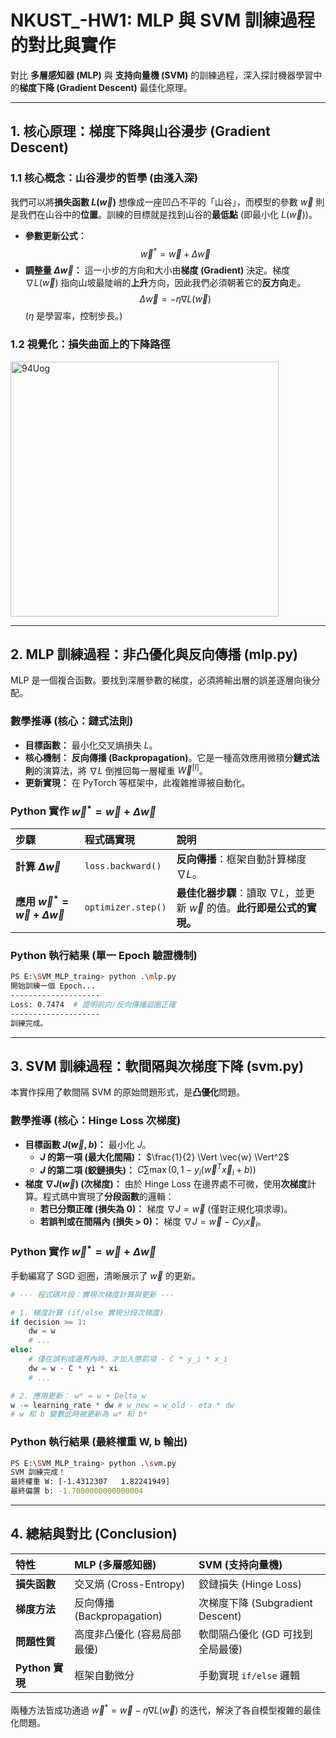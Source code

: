 # NKUST_-HW1: MLP 與 SVM 訓練過程的對比與實作

對比 **多層感知器 (MLP)** 與 **支持向量機 (SVM)** 的訓練過程，深入探討機器學習中的**梯度下降 (Gradient Descent)** 最佳化原理。

---

## 1. 核心原理：梯度下降與山谷漫步 (Gradient Descent)

### 1.1 核心概念：山谷漫步的哲學 (由淺入深)

我們可以將**損失函數 $L(\vec{w})$** 想像成一座凹凸不平的「山谷」，而模型的參數 $\vec{w}$ 則是我們在山谷中的**位置**。訓練的目標就是找到山谷的**最低點** (即最小化 $L(\vec{w})$)。

*   **參數更新公式：** 
    $$\vec{w}^{*} = \vec{w} + \Delta \vec{w}$$
*   **調整量 $\Delta \vec{w}$：** 這一小步的方向和大小由**梯度 (Gradient)** 決定。梯度 $\nabla L(\vec{w})$ 指向山坡最陡峭的**上升**方向，因此我們必須朝著它的**反方向**走。
    $$\Delta \vec{w} = - \eta \nabla L(\vec{w})$$
    ($\eta$ 是學習率，控制步長。)

### 1.2 視覺化：損失曲面上的下降路徑

<img width="429" height="408" alt="94Uog" src="https://github.com/user-attachments/assets/952c2534-36fb-4b70-97e9-9530b389e343" />

---

## 2. MLP 訓練過程：非凸優化與反向傳播 (mlp.py)

MLP 是一個複合函數。要找到深層參數的梯度，必須將輸出層的誤差逐層向後分配。

### 數學推導 (核心：鏈式法則)

*   **目標函數：** 最小化交叉熵損失 $L$。
*   **核心機制：** **反向傳播 (Backpropagation)**。它是一種高效應用微積分**鏈式法則**的演算法，將 $\nabla L$ 倒推回每一層權重 $\vec{W}^{[l]}$。
*   **更新實現：** 在 PyTorch 等框架中，此複雜推導被自動化。

### Python 實作 $\vec{w}^{*} = \vec{w} + \Delta \vec{w}$

| 步驟 | 程式碼實現 | 說明 |
| :--- | :--- | :--- |
| **計算 $\Delta \vec{w}$** | `loss.backward()` | **反向傳播**：框架自動計算梯度 $\nabla L$。 |
| **應用 $\vec{w}^{*} = \vec{w} + \Delta \vec{w}$** | `optimizer.step()` | **最佳化器步驟**：讀取 $\nabla L$，並更新 $\vec{w}$ 的值。**此行即是公式的實現。** |

### Python 執行結果 (單一 Epoch 驗證機制)

```bash
PS E:\SVM_MLP_traing> python .\mlp.py
開始訓練一個 Epoch...
--------------------
Loss: 0.7474  # 證明前向/反向傳播迴圈正確
--------------------
訓練完成。
````

-----

## 3\. SVM 訓練過程：軟間隔與次梯度下降 (svm.py)

本實作採用了軟間隔 SVM 的原始問題形式，是**凸優化**問題。

### 數學推導 (核心：Hinge Loss 次梯度)

  * **目標函數 $J(\vec{w}, b)$：** 最小化 $J$。
      * **$J$ 的第一項 (最大化間隔)：** $\frac{1}{2} \Vert \vec{w} \Vert^2$
      * **$J$ 的第二項 (鉸鏈損失)：** $C \sum \max(0, 1 - y_i (\vec{w}^T \vec{x}_i + b))$
  * **梯度 $\nabla J(\vec{w})$ (次梯度)：** 由於 Hinge Loss 在邊界處不可微，使用**次梯度**計算。程式碼中實現了**分段函數**的邏輯：
      * **若已分類正確 (損失為 0)：** 梯度 $\nabla J = \vec{w}$ (僅對正規化項求導)。
      * **若誤判或在間隔內 (損失 \> 0)：** 梯度 $\nabla J = \vec{w} - C y_i \vec{x}_i$。

### Python 實作 $\vec{w}^{*} = \vec{w} + \Delta \vec{w}$

手動編寫了 SGD 迴圈，清晰展示了 $\vec{w}$ 的更新。

```python
# --- 程式碼片段：實現次梯度計算與更新 ---

# 1. 梯度計算 (if/else 實現分段次梯度)
if decision >= 1:
    dw = w       
    # ...
else:
    # 僅在誤判或邊界內時，才加入懲罰項 - C * y_i * x_i
    dw = w - C * yi * xi 
    # ...

# 2. 應用更新： w* = w + Delta_w
w -= learning_rate * dw # w_new = w_old - eta * dw
# w 和 b 變數此時被更新為 w* 和 b*
```

### Python 執行結果 (最終權重 W, b 輸出)

```bash
PS E:\SVM_MLP_traing> python .\svm.py
SVM 訓練完成！
最終權重 W: [-1.4312307   1.82241949]  
最終偏置 b: -1.7000000000000004
```

-----

## 4\. 總結與對比 (Conclusion)

| 特性 | MLP (多層感知器) | SVM (支持向量機) |
| :--- | :--- | :--- |
| **損失函數** | 交叉熵 (Cross-Entropy) | 鉸鏈損失 (Hinge Loss) |
| **梯度方法** | 反向傳播 (Backpropagation) | 次梯度下降 (Subgradient Descent) |
| **問題性質** | 高度非凸優化 (容易局部最優) | 軟間隔凸優化 (GD 可找到全局最優) |
| **Python 實現** | 框架自動微分 | 手動實現 `if/else` 邏輯 |

兩種方法皆成功通過 $\vec{w}^{*} = \vec{w} - \eta \nabla L(\vec{w})$ 的迭代，解決了各自模型複雜的最佳化問題。
